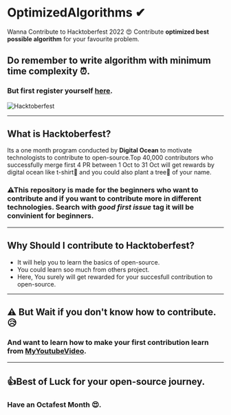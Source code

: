 # OptimizedAlgorithms ✔ 
Wanna Contribute to Hacktoberfest 2022 😍 Contribute **optimized best possible algorithm** for your favourite problem.
## Do remember to write algorithm with minimum **time complexity** ⏰.
### But first register yourself [here](https://hacktoberfest.com/).
![Hacktoberfest](https://miro.medium.com/max/1500/1*yAksQ_5X64hgKow8Nn3MeA.png)

-----------
## What is Hacktoberfest?
Its a one month program conducted by **Digital Ocean** to motivate technologists to contribute to open-source.Top 40,000 contributors who successfully merge first 4 PR between 1 Oct to 31 Oct will get rewards by digital ocean like t-shirt🥼 and you could also plant a tree🎄 of your name.

### ⚠This repository is made for the beginners who want to contribute and if you want to contribute more in different technologies. Search with *good first issue* tag it will be convinient for beginners.
-----------
## Why Should I contribute to Hacktoberfest?
- It will help you to learn the basics of open-source.
- You could learn soo much from others project.
- Here, You surely will get rewarded for your succesfull contribution to open-source.
-----------
## ⚠ But Wait if you don't know how to contribute.😥
### And want to learn how to make your first contribution learn from [MyYoutubeVideo](https://youtu.be/ogJFBUJ8z6c).
-----------
## 👍Best of Luck for your **open-source journey**.
### Have an Octafest Month 😍.


